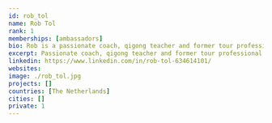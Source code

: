 ```yaml
---
id: rob_tol
name: Rob Tol
rank: 1
memberships: [ambassadors]
bio: Rob is a passionate coach, qigong teacher and former tour professional golfer. He combines several disciplines and different fields of science in his coaching work. People are often touched by his stillness and inner peace or triggered by his sharp observations and straightforward messages that effortlessly uncover the essence of your being. In whatever way you come into contact with Rob, one thing is for sure, that it will change your life. ThreeFold's intention of creating a self-healing, small-scaled but world wide Internet seamlessly fits my idea of 'One world, One mind'. As humans, we are already connected at a deep level. A level before ideas of separation and perceived differences. I see ThreeFold as a physical, real world reflection of this connectedness. A move towards unity and equality.
excerpt: Passionate coach, qigong teacher and former tour professional golfer.
linkedin: https://www.linkedin.com/in/rob-tol-634614101/
websites: 
image: ./rob_tol.jpg
projects: []
countries: [The Netherlands]
cities: []
private: 1
---
```

